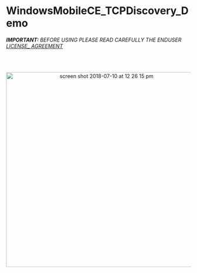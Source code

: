 # WindowsMobileCE_TCPDiscovery_Demo
###### __IMPORTANT:__ BEFORE USING PLEASE READ CAREFULLY THE ENDUSER [LICENSE_ AGREEMENT](http://link-os.github.io/Zebra_SDK_EULA.pdf)
<br />


<p align="center">
  <img width="532" alt="screen shot 2018-07-10 at 12 26 15 pm" src="https://user-images.githubusercontent.com/41017424/42526802-7fda6c84-843c-11e8-80b5-bd50bf6b5736.png">
</p>





